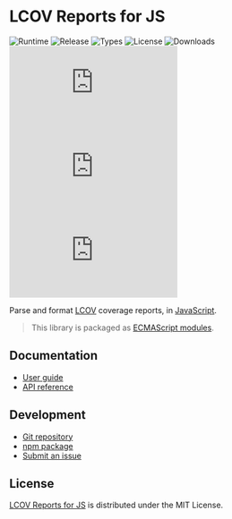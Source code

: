 # LCOV Reports for JS
![Runtime](https://badgen.net/npm/node/@cedx/lcov) ![Release](https://badgen.net/npm/v/@cedx/lcov) ![Types](https://badgen.net/npm/types/@cedx/lcov) ![License](https://badgen.net/npm/license/@cedx/lcov) ![Downloads](https://badgen.net/npm/dt/@cedx/lcov) ![Dependencies](https://badgen.net/david/dep/cedx/lcov.js) ![Coverage](https://badgen.net/coveralls/c/github/cedx/lcov.js) ![Build](https://badgen.net/github/checks/cedx/lcov.js)

Parse and format [LCOV](http://ltp.sourceforge.net/coverage/lcov.php) coverage reports,
in [JavaScript](https://developer.mozilla.org/en-US/docs/Web/JavaScript).

> This library is packaged as [ECMAScript modules](https://nodejs.org/api/esm.html).

## Documentation
- [User guide](https://docs.belin.io/lcov.js)
- [API reference](https://api.belin.io/lcov.js)

## Development
- [Git repository](https://git.belin.io/cedx/lcov.js)
- [npm package](https://www.npmjs.com/package/@cedx/lcov)
- [Submit an issue](https://git.belin.io/cedx/lcov.js/issues)

## License
[LCOV Reports for JS](https://docs.belin.io/lcov.js) is distributed under the MIT License.
